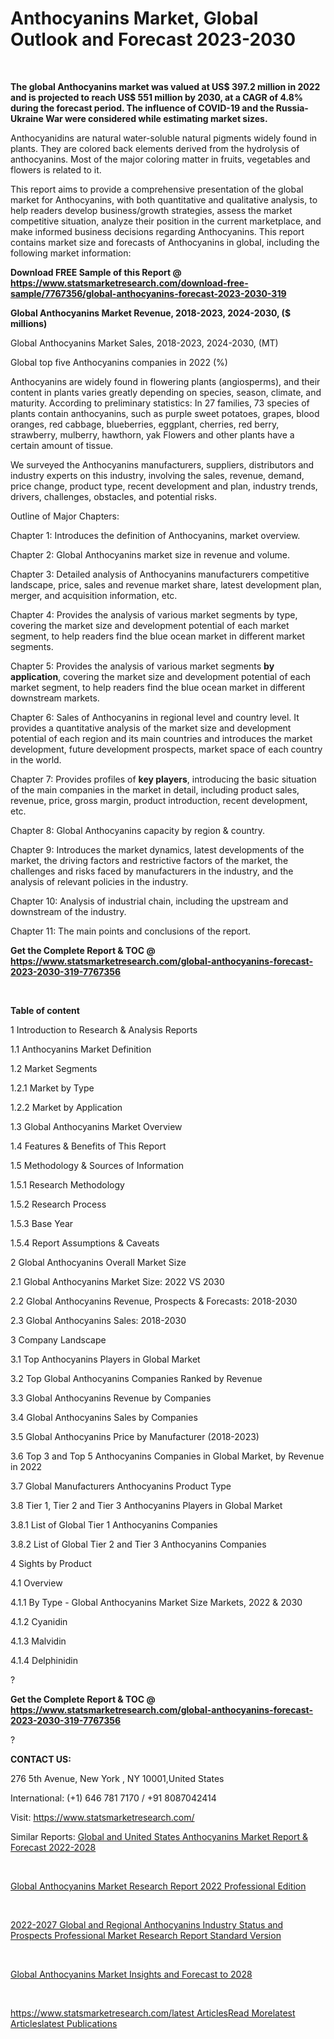 <h1>Anthocyanins Market, Global Outlook and Forecast 2023-2030</h1><br/><p><strong>The global Anthocyanins market was valued at US$ 397.2 million in 2022 and is projected to reach US$ 551 million by 2030, at a <strong>CAGR</strong> of 4.8% during the forecast period. The influence of COVID-19 and the Russia-Ukraine War were considered while estimating market sizes.</strong></p>
 
 
 
 <p>Anthocyanidins are natural water-soluble natural pigments widely found in plants. They are colored back elements derived from the hydrolysis of anthocyanins. Most of the major coloring matter in fruits, vegetables and flowers is related to it.</p>
 
 
 
 <p>This report aims to provide a comprehensive presentation of the global market for Anthocyanins, with both quantitative and qualitative analysis, to help readers develop business/growth strategies, assess the market competitive situation, analyze their position in the current marketplace, and make informed business decisions regarding Anthocyanins. This report contains market size and forecasts of Anthocyanins in global, including the following market information:</p>
 
 
 
 <p><strong>Download FREE Sample of this Report @ <a href="https://www.statsmarketresearch.com/download-free-sample/7767356/global-anthocyanins-forecast-2023-2030-319">https://www.statsmarketresearch.com/download-free-sample/7767356/global-anthocyanins-forecast-2023-2030-319</a></strong></p>
 
 
 
 <p><strong>Global Anthocyanins Market Revenue, 2018-2023, 2024-2030, ($ millions)</strong></p>
 
 
 
 <p>Global Anthocyanins Market Sales, 2018-2023, 2024-2030, (MT)</p>
 
 
 
 <p>Global top five Anthocyanins companies in 2022 (%)</p>
 
 
 
 <p>Anthocyanins are widely found in flowering plants (angiosperms), and their content in plants varies greatly depending on species, season, climate, and maturity. According to preliminary statistics: In 27 families, 73 species of plants contain anthocyanins, such as purple sweet potatoes, grapes, blood oranges, red cabbage, blueberries, eggplant, cherries, red berry, strawberry, mulberry, hawthorn, yak Flowers and other plants have a certain amount of tissue.</p>
 
 
 
 <p>We surveyed the Anthocyanins manufacturers, suppliers, distributors and industry experts on this industry, involving the sales, revenue, demand, price change, product type, recent development and plan, industry trends, drivers, challenges, obstacles, and potential risks.</p>
 
 
 
 <p>Outline of Major Chapters:</p>
 
 
 
 <p>Chapter 1: Introduces the definition of Anthocyanins, market overview.</p>
 
 
 
 <p>Chapter 2: Global Anthocyanins market size in revenue and volume.</p>
 
 
 
 <p>Chapter 3: Detailed analysis of Anthocyanins manufacturers competitive landscape, price, sales and revenue market share, latest development plan, merger, and acquisition information, etc.</p>
 
 
 
 <p>Chapter 4: Provides the analysis of various market segments by type, covering the market size and development potential of each market segment, to help readers find the blue ocean market in different market segments.</p>
 
 
 
 <p>Chapter 5: Provides the analysis of various market segments <strong>by application</strong>, covering the market size and development potential of each market segment, to help readers find the blue ocean market in different downstream markets.</p>
 
 
 
 <p>Chapter 6: Sales of Anthocyanins in regional level and country level. It provides a quantitative analysis of the market size and development potential of each region and its main countries and introduces the market development, future development prospects, market space of each country in the world.</p>
 
 
 
 <p>Chapter 7: Provides profiles of <strong>key players</strong>, introducing the basic situation of the main companies in the market in detail, including product sales, revenue, price, gross margin, product introduction, recent development, etc.</p>
 
 
 
 <p>Chapter 8: Global Anthocyanins capacity by region & country.</p>
 
 
 
 <p>Chapter 9: Introduces the market dynamics, latest developments of the market, the driving factors and restrictive factors of the market, the challenges and risks faced by manufacturers in the industry, and the analysis of relevant policies in the industry.</p>
 
 
 
 <p>Chapter 10: Analysis of industrial chain, including the upstream and downstream of the industry.</p>
 
 
 
 <p>Chapter 11: The main points and conclusions of the report.</p>
 
 
 
 <div><b>Get the Complete Report & TOC @ <a href="https://www.statsmarketresearch.com/global-anthocyanins-forecast-2023-2030-319-7767356">https://www.statsmarketresearch.com/global-anthocyanins-forecast-2023-2030-319-7767356</a></b></div>
 
 
 
 <p><br />
 
 <b>Table of content</b></p>
 
 
 
 <p>1 Introduction to Research & Analysis Reports<br />
 
 1.1 Anthocyanins Market Definition<br />
 
 1.2 Market Segments<br />
 
 1.2.1 Market by Type<br />
 
 1.2.2 Market by Application<br />
 
 1.3 Global Anthocyanins Market Overview<br />
 
 1.4 Features & Benefits of This Report<br />
 
 1.5 Methodology & Sources of Information<br />
 
 1.5.1 Research Methodology<br />
 
 1.5.2 Research Process<br />
 
 1.5.3 Base Year<br />
 
 1.5.4 Report Assumptions & Caveats<br />
 
 2 Global Anthocyanins Overall Market Size<br />
 
 2.1 Global Anthocyanins Market Size: 2022 VS 2030<br />
 
 2.2 Global Anthocyanins Revenue, Prospects & Forecasts: 2018-2030<br />
 
 2.3 Global Anthocyanins Sales: 2018-2030<br />
 
 3 Company Landscape<br />
 
 3.1 Top Anthocyanins Players in Global Market<br />
 
 3.2 Top Global Anthocyanins Companies Ranked by Revenue<br />
 
 3.3 Global Anthocyanins Revenue by Companies<br />
 
 3.4 Global Anthocyanins Sales by Companies<br />
 
 3.5 Global Anthocyanins Price by Manufacturer (2018-2023)<br />
 
 3.6 Top 3 and Top 5 Anthocyanins Companies in Global Market, by Revenue in 2022<br />
 
 3.7 Global Manufacturers Anthocyanins Product Type<br />
 
 3.8 Tier 1, Tier 2 and Tier 3 Anthocyanins Players in Global Market<br />
 
 3.8.1 List of Global Tier 1 Anthocyanins Companies<br />
 
 3.8.2 List of Global Tier 2 and Tier 3 Anthocyanins Companies<br />
 
 4 Sights by Product<br />
 
 4.1 Overview<br />
 
 4.1.1 By Type - Global Anthocyanins Market Size Markets, 2022 & 2030<br />
 
 4.1.2 Cyanidin<br />
 
 4.1.3 Malvidin<br />
 
 4.1.4 Delphinidin<br />
 
 ? </p>
 
 
 
 <div><b>Get the Complete Report & TOC @ <a href="https://www.statsmarketresearch.com/global-anthocyanins-forecast-2023-2030-319-7767356">https://www.statsmarketresearch.com/global-anthocyanins-forecast-2023-2030-319-7767356</a></b></div>
 
 
 
 <p>? </p>
 
 
 
 <p><b>CONTACT US:</b><br />
 
 276 5th Avenue, New York , NY 10001,United States<br />
 
 International: (+1) 646 781 7170 / +91 8087042414<br />
 
 Visit: <a href="https://www.statsmarketresearch.com/">https://www.statsmarketresearch.com/</a><br />
 
 Similar Reports: <a href="https://www.statsmarketresearch.com/global-anthocyanins-forecast-2023-2030-319-7767356">Global and United States Anthocyanins Market Report & Forecast 2022-2028</a><br />
 
 <br />
 
 <a href="https://www.statsmarketresearch.com/global-anthocyanins-forecast-2023-2030-319-7767356">Global Anthocyanins Market Research Report 2022 Professional Edition</a><br />
 
 <br />
 
 <a href="https://www.statsmarketresearch.com/global-anthocyanins-forecast-2023-2030-319-7767356">2022-2027 Global and Regional Anthocyanins Industry Status and Prospects Professional Market Research Report Standard Version</a><br />
 
 <br />
 
 <a href="https://www.statsmarketresearch.com/global-anthocyanins-forecast-2023-2030-319-7767356">Global Anthocyanins Market Insights and Forecast to 2028</a><br />
 
 <br />
 
 <a href="https://gyeongbokgung.com">https://www.statsmarketresearch.com/</a><a href="https://hallyeomaritime.com">latest Articles</a><a href="https://jingwansa.com">Read More</a><a href="https://nguoiviet.jp/">latest Articles</a><a href="https://www.intelmarketresearch.com/">latest Publications</a></p>